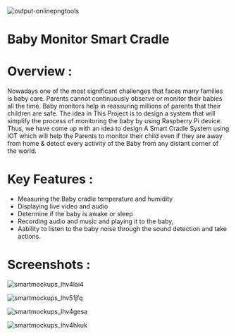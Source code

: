 ![output-onlinepngtools](https://github.com/AbdelrahmanShehab/Baby_Monitor_smart_Cradle_iOS13/assets/36604938/527f4a51-f407-4b40-a9b6-e4a924503cfd)

# Baby Monitor Smart Cradle

# Overview :

Nowadays one of the most significant challenges that faces many families is baby care.
Parents cannot continuously observe or monitor their babies all the time.
Baby monitors help in reassuring millions of parents that their children are safe.
The idea in This Project is to design a system that will simplify the process of monitoring the baby by using Raspberry Pi device.
Thus, we have come up with an idea to design 
A Smart Cradle System using IOT which will help the Parents to monitor their child
even if they are away from home & detect every activity of the Baby from any distant corner of the world.

# Key Features :

- Measuring the Baby cradle temperature and humidity
- Displaying live video and audio
- Determine if the baby is awake or sleep
- Recording audio and music and playing it to the baby,
- Aability to listen to the baby noise through the sound detection and take actions.

# Screenshots : 

![smartmockups_lhv4lai4](https://github.com/AbdelrahmanShehab/Baby_Monitor_smart_Cradle_iOS13/assets/36604938/cc0abbef-78a3-4467-aaab-dec3e84f18ef)

![smartmockups_lhv51jfq](https://github.com/AbdelrahmanShehab/Baby_Monitor_smart_Cradle_iOS13/assets/36604938/b4c4c44e-aa8e-4e3a-ae97-59401b707337)

![smartmockups_lhv4gesa](https://github.com/AbdelrahmanShehab/Baby_Monitor_smart_Cradle_iOS13/assets/36604938/02f0ddbf-bb85-4cc5-9831-c703d23ff3d3)

![smartmockups_lhv4hkuk](https://github.com/AbdelrahmanShehab/Baby_Monitor_smart_Cradle_iOS13/assets/36604938/86d31311-d006-48f9-bd7e-ff62742f6710)
